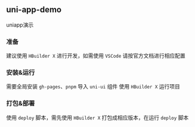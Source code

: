 ## uni-app-demo
uniapp演示

### 准备
建议使用 `HBuilder X` 进行开发，如需使用 `VSCode` 请按官方文档进行相应配置

### 安装&运行
需要全局安装 `gh-pages`、`pnpm`
导入 `uni-ui` 组件
使用 `HBuilder X` 运行项目

### 打包&部署
使用 `deploy` 脚本，需先使用 `HBuilder X` 打包成相应版本，在运行 `deploy` 脚本